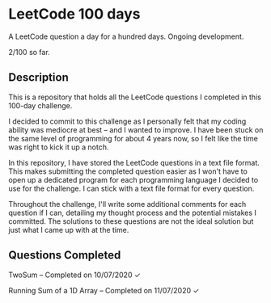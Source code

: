 # LeetCode 100 days

A LeetCode question a day for a hundred days. Ongoing development. 

2/100 so far. 

## Description

This is a repository that holds all the LeetCode questions I completed in this 100-day challenge.

I decided to commit to this challenge as I personally felt that my coding ability was mediocre at best – and I wanted to improve. I have been stuck on the same level of programming for about 4 years now, so I felt like the time was right to kick it up a notch. 

In this repository, I have stored the LeetCode questions in a text file format. This makes submitting the completed question easier as I won't have to open up a dedicated program for each programming language I decided to use for the challenge. I can stick with a text file format for every question. 

Throughout the challenge, I'll write some additional comments for each question if I can, detailing my thought process and the potential mistakes I committed. The solutions to these questions are not the ideal solution but just what I came up with at the time. 

## Questions Completed

TwoSum – Completed on 10/07/2020 ✓

Running Sum of a 1D Array  – Completed on 11/07/2020 ✓
